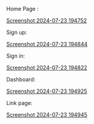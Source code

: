 

Home Page :

[Screenshot 2024-07-23 194752](https://github.com/user-attachments/assets/fdc12c17-dfdc-4680-b1e9-bf800b26a3de)

Sign up:

[Screenshot 2024-07-23 194844](https://github.com/user-attachments/assets/a38e063c-159e-4939-a298-21d024a16b7c)

Sign in:

[Screenshot 2024-07-23 194822](https://github.com/user-attachments/assets/ad4e2753-5970-4351-aacf-dbad8665f1cb)

Dashboard:

[Screenshot 2024-07-23 194925](https://github.com/user-attachments/assets/68699de6-ebb5-4cb2-9ff9-ef0448804969)

Link page:

[Screenshot 2024-07-23 194945](https://github.com/user-attachments/assets/2e3cb2e9-461b-4f72-a9a7-17618868fb80)
